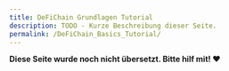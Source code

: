 ```yaml
---
title: DeFiChain Grundlagen Tutorial
description: TODO - Kurze Beschreibung dieser Seite.
permalink: /DeFiChain_Basics_Tutorial/
---
```


**Diese Seite wurde noch nicht übersetzt. Bitte hilf mit! ❤**
